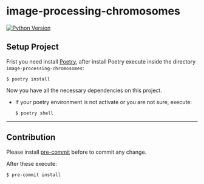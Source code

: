 # image-processing-chromosomes
[![Python Version](https://img.shields.io/badge/python-3.7.3-green.svg)](https://img.shields.io/badge/python-3.7.3-green.svg)


## Setup Project

Frist you need install [Poetry](https://poetry.eustace.io/docs/), after install Poetry execute inside the directory `image-processing-chromosomes`:
  
  `$ poetry install`

Now you have all the necessary dependencies on this project.

- If your poetry environment is not activate or you are not sure, execute:

  `$ poetry shell`

--- 

## Contribution

Please install [pre-commit](https://pre-commit.com/) before to commit any change.

After these execute:

  `$ pre-commit install`

